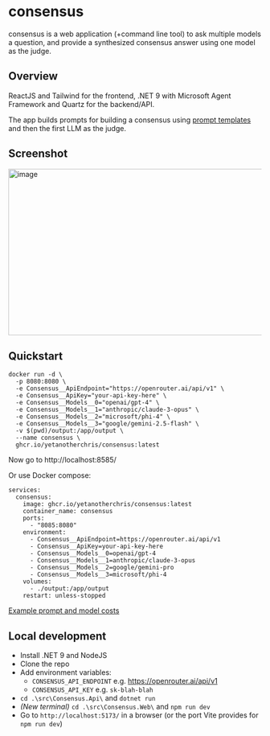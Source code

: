 # consensus
consensus is a web application (+command line tool) to ask multiple models a question, and provide a synthesized consensus answer using one model as the judge.

## Overview
ReactJS and Tailwind for the frontend, .NET 9 with Microsoft Agent Framework and Quartz for the backend/API.  

The app builds prompts for building a consensus using [prompt templates](https://github.com/yetanotherchris/consensus/tree/main/src/Consensus.Core/Templates) and then the first LLM as the judge.

## Screenshot
<img width="773" height="331" alt="image" src="https://github.com/user-attachments/assets/2dc34183-d185-4294-b4d5-f9125fab44ea" />

## Quickstart

```
docker run -d \
  -p 8080:8080 \
  -e Consensus__ApiEndpoint="https://openrouter.ai/api/v1" \
  -e Consensus__ApiKey="your-api-key-here" \
  -e Consensus__Models__0="openai/gpt-4" \
  -e Consensus__Models__1="anthropic/claude-3-opus" \
  -e Consensus__Models__2="microsoft/phi-4" \
  -e Consensus__Models__3="google/gemini-2.5-flash" \
  -v $(pwd)/output:/app/output \
  --name consensus \
  ghcr.io/yetanotherchris/consensus:latest
```

Now go to http://localhost:8585/  

Or use Docker compose:

```
services:
  consensus:
    image: ghcr.io/yetanotherchris/consensus:latest
    container_name: consensus
    ports:
      - "8085:8080"
    environment:
      - Consensus__ApiEndpoint=https://openrouter.ai/api/v1
      - Consensus__ApiKey=your-api-key-here
      - Consensus__Models__0=openai/gpt-4
      - Consensus__Models__1=anthropic/claude-3-opus
      - Consensus__Models__2=google/gemini-pro
      - Consensus__Models__3=microsoft/phi-4
    volumes:
      - ./output:/app/output
    restart: unless-stopped
```

[Example prompt and model costs](./prompt-model-costs.md)


## Local development

- Install .NET 9 and NodeJS
- Clone the repo
- Add environment variables:
  - `CONSENSUS_API_ENDPOINT` e.g. https://openrouter.ai/api/v1
  - `CONSENSUS_API_KEY` e.g. `sk-blah-blah`
- `cd .\src\Consensus.Api\` and `dotnet run`
- _(New terminal)_ `cd .\src\Consensus.Web\` and `npm run dev`
- Go to `http://localhost:5173/` in a browser (or the port Vite provides for `npm run dev`)
